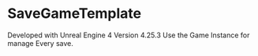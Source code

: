 # SaveGameTemplate

Developed with Unreal Engine 4
Version 4.25.3
Use the Game Instance for manage Every save.